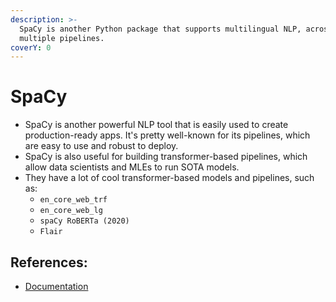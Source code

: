 ```yaml
---
description: >-
  SpaCy is another Python package that supports multilingual NLP, across
  multiple pipelines.
coverY: 0
---
```


# SpaCy

* SpaCy is another powerful NLP tool that is easily used to create production-ready apps. It's pretty well-known for its pipelines, which are easy to use and robust to deploy.&#x20;
* SpaCy is also useful for building transformer-based pipelines, which allow data scientists and MLEs to run SOTA models.&#x20;
* They have a lot of cool transformer-based models and pipelines, such as:&#x20;
  * `en_core_web_trf`&#x20;
  * `en_core_web_lg`
  * `spaCy RoBERTa (2020)`
  * `Flair`

##

## References:&#x20;

* [Documentation](https://spacy.io/)
